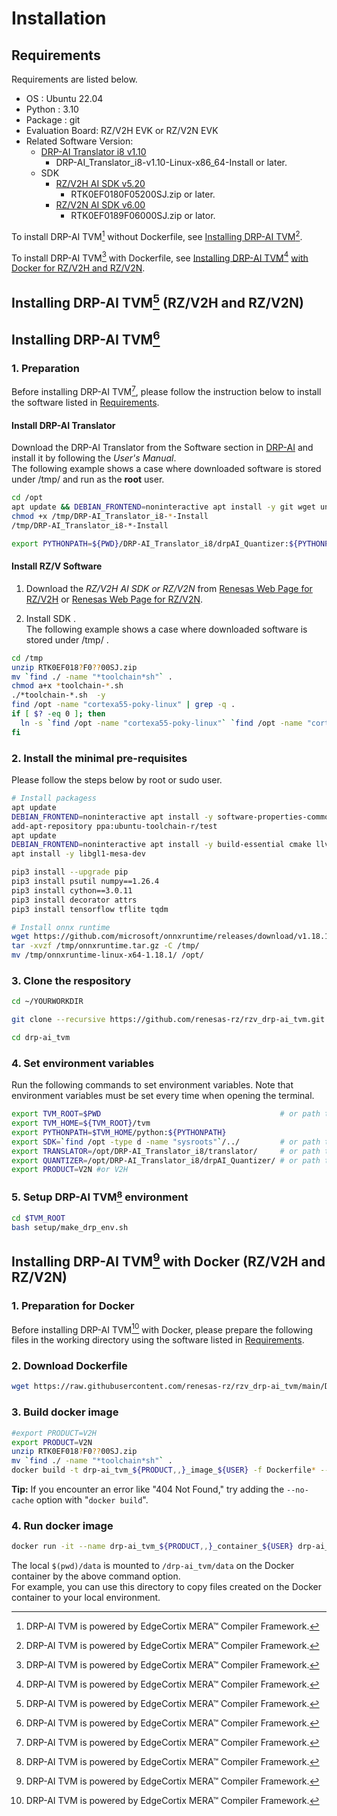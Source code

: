 # Installation

## Requirements

Requirements are listed below.

- OS : Ubuntu 22.04  
- Python : 3.10
- Package : git
- Evaluation Board: RZ/V2H EVK or RZ/V2N EVK
- Related Software Version:
  - [DRP-AI Translator i8 v1.10][def2]
    - DRP-AI_Translator_i8-v1.10-Linux-x86_64-Install or later.
  - SDK
    - [RZ/V2H AI SDK v5.20](https://www.renesas.com/us/en/software-tool/rzv2h-ai-software-development-kit)
      - RTK0EF0180F05200SJ.zip or later.
    - [RZ/V2N AI SDK v6.00](https://www.renesas.com/us/en/software-tool/rzv2n-ai-software-development-kit)
      - RTK0EF0189F06000SJ.zip or lator.

To install DRP-AI TVM[^1] without Dockerfile, see [Installing DRP-AI TVM](#installing-drp-ai-tvm1-rzv2h-and-rzv2n)[^1].

To install DRP-AI TVM[^1] with Dockerfile, see [Installing DRP-AI TVM](#installing-drp-ai-tvm1-with-docker-rzv2h-and-rzv2n)[^1] [with Docker for RZ/V2H and RZ/V2N](#installing-drp-ai-tvm1-with-docker-rzv2h-and-rzv2n).

## Installing DRP-AI TVM[^1] (RZ/V2H and RZ/V2N)

## Installing DRP-AI TVM[^1]

### 1. Preparation

Before installing DRP-AI TVM[^1], please follow the instruction below to install the software listed in [Requirements](#requirements).  

#### Install DRP-AI Translator

Download the DRP-AI Translator from the Software section in [DRP-AI](invalid-https://www.renesas.com/application/key-technology/artificial-intelligence/ai-accelerator-drp-ai#software) and install it by following the *User's Manual*.  
The following example shows a case where downloaded software is stored under /tmp/ and run as the **root** user.

```bash
cd /opt
apt update && DEBIAN_FRONTEND=noninteractive apt install -y git wget unzip build-essential python3-pip libgl1-mesa-dev file
chmod +x /tmp/DRP-AI_Translator_i8-*-Install
/tmp/DRP-AI_Translator_i8-*-Install

export PYTHONPATH=${PWD}/DRP-AI_Translator_i8/drpAI_Quantizer:${PYTHONPATH}
```

#### Install RZ/V Software

1. Download the *RZ/V2H AI SDK or RZ/V2N* from [Renesas Web Page for RZ/V2H](https://www.renesas.com/us/en/software-tool/rzv2h-ai-software-development-kit) or [Renesas Web Page for RZ/V2N](https://www.renesas.com/us/en/software-tool/rzv2n-ai-software-development-kit).  

2. Install SDK .  
The following example shows a case where downloaded software is stored under /tmp/ .

```bash
cd /tmp
unzip RTK0EF018?F0??00SJ.zip
mv `find ./ -name "*toolchain*sh"` .
chmod a+x *toolchain-*.sh 
./*toolchain-*.sh  -y
find /opt -name "cortexa55-poky-linux" | grep -q .
if [ $? -eq 0 ]; then
  ln -s `find /opt -name "cortexa55-poky-linux"` `find /opt -name "cortexa55-poky-linux"`/../aarch64-poky-linux
fi
```

### 2. Install the minimal pre-requisites

Please follow the steps below by root or sudo user.

```sh
# Install packagess
apt update
DEBIAN_FRONTEND=noninteractive apt install -y software-properties-common
add-apt-repository ppa:ubuntu-toolchain-r/test
apt update
DEBIAN_FRONTEND=noninteractive apt install -y build-essential cmake llvm-14-dev
apt install -y libgl1-mesa-dev

pip3 install --upgrade pip
pip3 install psutil numpy==1.26.4
pip3 install cython==3.0.11
pip3 install decorator attrs
pip3 install tensorflow tflite tqdm

# Install onnx runtime
wget https://github.com/microsoft/onnxruntime/releases/download/v1.18.1/onnxruntime-linux-x64-1.18.1.tgz -O /tmp/onnxruntime.tar.gz
tar -xvzf /tmp/onnxruntime.tar.gz -C /tmp/
mv /tmp/onnxruntime-linux-x64-1.18.1/ /opt/
```

### 3. Clone the respository

```sh
cd ~/YOURWORKDIR

git clone --recursive https://github.com/renesas-rz/rzv_drp-ai_tvm.git drp-ai_tvm

cd drp-ai_tvm
```

### 4. Set environment variables

Run the following commands to set environment variables.
Note that environment variables must be set every time when opening the terminal.

```sh
export TVM_ROOT=$PWD                                        # or path to your own cloned repository.
export TVM_HOME=${TVM_ROOT}/tvm
export PYTHONPATH=$TVM_HOME/python:${PYTHONPATH}
export SDK=`find /opt -type d -name "sysroots"`/../         # or path to your own Linux SDK.
export TRANSLATOR=/opt/DRP-AI_Translator_i8/translator/     # or path to your own DRP-AI Translator.
export QUANTIZER=/opt/DRP-AI_Translator_i8/drpAI_Quantizer/ # or path to your own DRP-AI Quantizer.
export PRODUCT=V2N #or V2H

```

### 5. Setup DRP-AI TVM[^1] environment

```sh
cd $TVM_ROOT
bash setup/make_drp_env.sh
```

## Installing DRP-AI TVM[^1] with Docker (RZ/V2H and RZ/V2N)

### 1. Preparation for Docker

Before installing DRP-AI TVM[^1] with Docker, please prepare the following files in the working directory using the software listed in [Requirements](#requirements).

### 2. Download Dockerfile

```sh
wget https://raw.githubusercontent.com/renesas-rz/rzv_drp-ai_tvm/main/DockerfileV2H -O DockerfileV2H
```

### 3. Build docker image

```bash
#export PRODUCT=V2H
export PRODUCT=V2N
unzip RTK0EF018?F0??00SJ.zip
mv `find ./ -name "*toolchain*sh"` .
docker build -t drp-ai_tvm_${PRODUCT,,}_image_${USER} -f Dockerfile* --build-arg PRODUCT=${PRODUCT} .
```

**Tip:** If you encounter an error like "404 Not Found," try adding the `--no-cache` option with "`docker build`".

### 4. Run docker image

```sh
docker run -it --name drp-ai_tvm_${PRODUCT,,}_container_${USER} drp-ai_tvm_${PRODUCT,,}_image_${USER}
```

The local `$(pwd)/data` is mounted to `/drp-ai_tvm/data` on the Docker container by the above command option.  
For example, you can use this directory to copy files created on the Docker container to your local environment.

[^1]: DRP-AI TVM is powered by EdgeCortix MERA™ Compiler Framework.

[def]: https://www.renesas.com/us/en/software-tool/rzv2h-ai-software-development-kit
[def2]: https://www.renesas.com/software-tool/drp-ai-translator-i8
